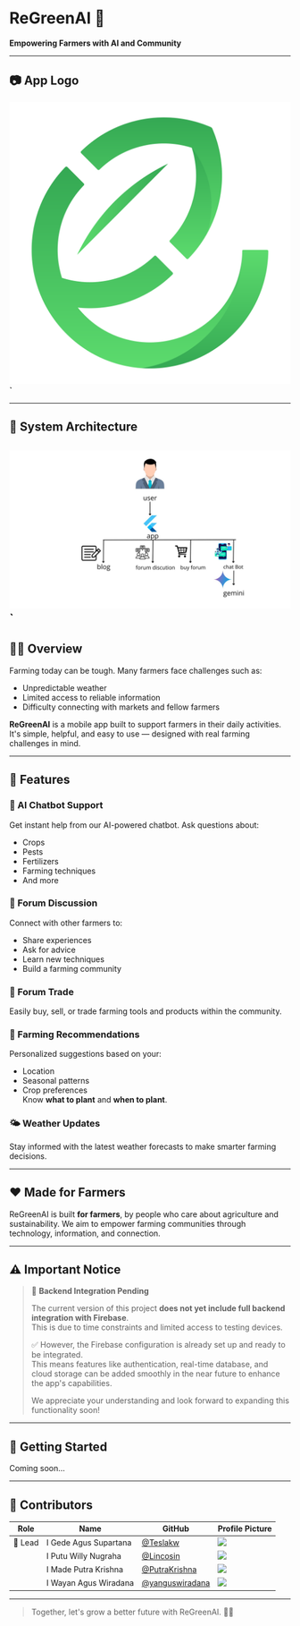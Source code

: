 # ReGreenAI 🌱

**Empowering Farmers with AI and Community**

---

## 📷 App Logo

**![Logo](assets/logo.png?size=300)`**

---
## 🧱 System Architecture
**![arc](assets/arc.jpg)`**
---

## 🧑‍🌾 Overview

Farming today can be tough. Many farmers face challenges such as:
- Unpredictable weather
- Limited access to reliable information
- Difficulty connecting with markets and fellow farmers

**ReGreenAI** is a mobile app built to support farmers in their daily activities. It's simple, helpful, and easy to use — designed with real farming challenges in mind.

---

## 📱 Features

### 🤖 AI Chatbot Support
Get instant help from our AI-powered chatbot. Ask questions about:
- Crops
- Pests
- Fertilizers
- Farming techniques
- And more

### 💬 Forum Discussion
Connect with other farmers to:
- Share experiences
- Ask for advice
- Learn new techniques
- Build a farming community

### 🔄 Forum Trade
Easily buy, sell, or trade farming tools and products within the community.

### 🌾 Farming Recommendations
Personalized suggestions based on your:
- Location
- Seasonal patterns
- Crop preferences  
Know **what to plant** and **when to plant**.

### 🌤️ Weather Updates
Stay informed with the latest weather forecasts to make smarter farming decisions.

---

## ❤️ Made for Farmers
ReGreenAI is built **for farmers**, by people who care about agriculture and sustainability. We aim to empower farming communities through technology, information, and connection.

---

## ⚠️ Important Notice

> 🔧 **Backend Integration Pending**  
>  
> The current version of this project **does not yet include full backend integration with Firebase**.  
> This is due to time constraints and limited access to testing devices.  
>  
> ✅ However, the Firebase configuration is already set up and ready to be integrated.  
> This means features like authentication, real-time database, and cloud storage can be added smoothly in the near future to enhance the app's capabilities.  
>  
> We appreciate your understanding and look forward to expanding this functionality soon!
---

## 🚀 Getting Started
Coming soon...

---

## 👥 Contributors

| Role | Name                  | GitHub                                             | Profile Picture                            |
|------|-----------------------|----------------------------------------------------|---------------------------------------------|
| 👑 Lead | I Gede Agus Supartana | [@Teslakw](https://github.com/Teslakw) | ![](https://github.com/Teslakw.png?size=100) |
|      | I Putu Willy Nugraha | [@Lincosin](https://github.com/Lincosin)     | ![](https://github.com/Lincosin.png?size=100) |
|      | I Made Putra Krishna | [@PutraKrishna](https://github.com/PutraKrishna)     | ![](https://github.com/PutraKrishna.png?size=100) |
|      | I Wayan Agus Wiradana | [@yanguswiradana](https://github.com/yanguswiradana)     | ![](https://github.com/yanguswiradana.png?size=100) |

---

> Together, let's grow a better future with ReGreenAI. 🌾🌱

